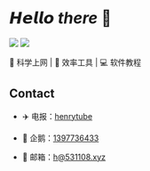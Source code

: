 # 𝙃𝙚𝙡𝙡𝙤 _there_ 👋 

[![](https://img.shields.io/badge/-@henryard-%23181717?style=flat-square&logo=github)](https://github.com/henryard)
[![](https://img.shields.io/badge/-@henrytube-%231DA1F2?style=flat-square&logo=telegram&logoColor=ffffff)](https://t.me/henrytube)

🚀 科学上网 | 🍎 效率工具 | :computer: 软件教程

## Contact

- ✈️ 电报：[henrytube](https://t.me/henrytube)

- 🐧 企鹅：[1397736433](https://qm.qq.com/q/EB9FBNhOjS)

- 📧 邮箱：[h@531108.xyz](mailto:h@531108.xyz)
